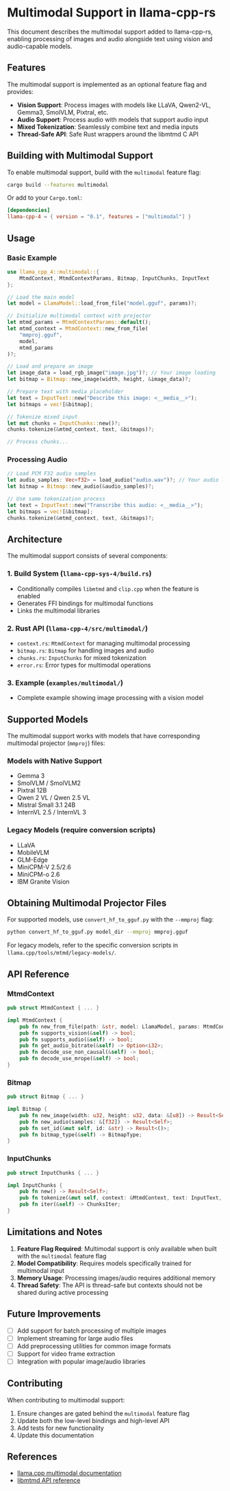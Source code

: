 # Multimodal Support in llama-cpp-rs

This document describes the multimodal support added to llama-cpp-rs, enabling processing of images and audio alongside text using vision and audio-capable models.

## Features

The multimodal support is implemented as an optional feature flag and provides:

- **Vision Support**: Process images with models like LLaVA, Qwen2-VL, Gemma3, SmolVLM, Pixtral, etc.
- **Audio Support**: Process audio with models that support audio input
- **Mixed Tokenization**: Seamlessly combine text and media inputs
- **Thread-Safe API**: Safe Rust wrappers around the libmtmd C API

## Building with Multimodal Support

To enable multimodal support, build with the `multimodal` feature flag:

```bash
cargo build --features multimodal
```

Or add to your `Cargo.toml`:

```toml
[dependencies]
llama-cpp-4 = { version = "0.1", features = ["multimodal"] }
```

## Usage

### Basic Example

```rust
use llama_cpp_4::multimodal::{
    MtmdContext, MtmdContextParams, Bitmap, InputChunks, InputText
};

// Load the main model
let model = LlamaModel::load_from_file("model.gguf", params)?;

// Initialize multimodal context with projector
let mtmd_params = MtmdContextParams::default();
let mtmd_context = MtmdContext::new_from_file(
    "mmproj.gguf",
    model,
    mtmd_params
)?;

// Load and prepare an image
let image_data = load_rgb_image("image.jpg")?; // Your image loading
let bitmap = Bitmap::new_image(width, height, &image_data)?;

// Prepare text with media placeholder
let text = InputText::new("Describe this image: <__media__>");
let bitmaps = vec![&bitmap];

// Tokenize mixed input
let mut chunks = InputChunks::new()?;
chunks.tokenize(&mtmd_context, text, &bitmaps)?;

// Process chunks...
```

### Processing Audio

```rust
// Load PCM F32 audio samples
let audio_samples: Vec<f32> = load_audio("audio.wav")?; // Your audio loading
let bitmap = Bitmap::new_audio(&audio_samples)?;

// Use same tokenization process
let text = InputText::new("Transcribe this audio: <__media__>");
let bitmaps = vec![&bitmap];
chunks.tokenize(&mtmd_context, text, &bitmaps)?;
```

## Architecture

The multimodal support consists of several components:

### 1. Build System (`llama-cpp-sys-4/build.rs`)
- Conditionally compiles `libmtmd` and `clip.cpp` when the feature is enabled
- Generates FFI bindings for multimodal functions
- Links the multimodal libraries

### 2. Rust API (`llama-cpp-4/src/multimodal/`)
- `context.rs`: `MtmdContext` for managing multimodal processing
- `bitmap.rs`: `Bitmap` for handling images and audio
- `chunks.rs`: `InputChunks` for mixed tokenization
- `error.rs`: Error types for multimodal operations

### 3. Example (`examples/multimodal/`)
- Complete example showing image processing with a vision model

## Supported Models

The multimodal support works with models that have corresponding multimodal projector (`mmproj`) files:

### Models with Native Support
- Gemma 3
- SmolVLM / SmolVLM2
- Pixtral 12B
- Qwen 2 VL / Qwen 2.5 VL
- Mistral Small 3.1 24B
- InternVL 2.5 / InternVL 3

### Legacy Models (require conversion scripts)
- LLaVA
- MobileVLM
- GLM-Edge
- MiniCPM-V 2.5/2.6
- MiniCPM-o 2.6
- IBM Granite Vision

## Obtaining Multimodal Projector Files

For supported models, use `convert_hf_to_gguf.py` with the `--mmproj` flag:

```bash
python convert_hf_to_gguf.py model_dir --mmproj mmproj.gguf
```

For legacy models, refer to the specific conversion scripts in `llama.cpp/tools/mtmd/legacy-models/`.

## API Reference

### MtmdContext

```rust
pub struct MtmdContext { ... }

impl MtmdContext {
    pub fn new_from_file(path: &str, model: LlamaModel, params: MtmdContextParams) -> Result<Self>;
    pub fn supports_vision(&self) -> bool;
    pub fn supports_audio(&self) -> bool;
    pub fn get_audio_bitrate(&self) -> Option<i32>;
    pub fn decode_use_non_causal(&self) -> bool;
    pub fn decode_use_mrope(&self) -> bool;
}
```

### Bitmap

```rust
pub struct Bitmap { ... }

impl Bitmap {
    pub fn new_image(width: u32, height: u32, data: &[u8]) -> Result<Self>;
    pub fn new_audio(samples: &[f32]) -> Result<Self>;
    pub fn set_id(&mut self, id: &str) -> Result<()>;
    pub fn bitmap_type(&self) -> BitmapType;
}
```

### InputChunks

```rust
pub struct InputChunks { ... }

impl InputChunks {
    pub fn new() -> Result<Self>;
    pub fn tokenize(&mut self, context: &MtmdContext, text: InputText, bitmaps: &[&Bitmap]) -> Result<()>;
    pub fn iter(&self) -> ChunksIter;
}
```

## Limitations and Notes

1. **Feature Flag Required**: Multimodal support is only available when built with the `multimodal` feature flag
2. **Model Compatibility**: Requires models specifically trained for multimodal input
3. **Memory Usage**: Processing images/audio requires additional memory
4. **Thread Safety**: The API is thread-safe but contexts should not be shared during active processing

## Future Improvements

- [ ] Add support for batch processing of multiple images
- [ ] Implement streaming for large audio files
- [ ] Add preprocessing utilities for common image formats
- [ ] Support for video frame extraction
- [ ] Integration with popular image/audio libraries

## Contributing

When contributing to multimodal support:
1. Ensure changes are gated behind the `multimodal` feature flag
2. Update both the low-level bindings and high-level API
3. Add tests for new functionality
4. Update this documentation

## References

- [llama.cpp multimodal documentation](https://github.com/ggml-org/llama.cpp/tree/master/tools/mtmd)
- [libmtmd API reference](https://github.com/ggml-org/llama.cpp/blob/master/tools/mtmd/mtmd.h)
